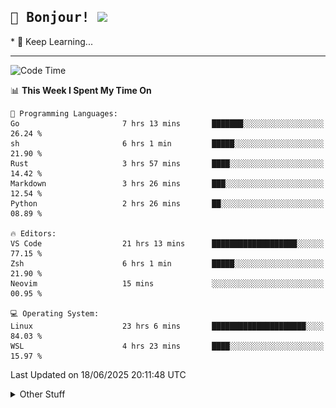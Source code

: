 
<h2>
    <samp>🎉 Bonjour!  <img src="https://media.giphy.com/media/mGcNjsfWAjY5AEZNw6/giphy.gif" width="50"></samp>
</h2>
* 🧐 Keep Learning...
<hr>

<!--START_SECTION:waka-->
![Code Time](http://img.shields.io/badge/Code%20Time-3%2C907%20hrs%2048%20mins-blue)

📊 **This Week I Spent My Time On** 

```text
💬 Programming Languages: 
Go                       7 hrs 13 mins       ███████░░░░░░░░░░░░░░░░░░   26.24 % 
sh                       6 hrs 1 min         █████░░░░░░░░░░░░░░░░░░░░   21.90 % 
Rust                     3 hrs 57 mins       ████░░░░░░░░░░░░░░░░░░░░░   14.42 % 
Markdown                 3 hrs 26 mins       ███░░░░░░░░░░░░░░░░░░░░░░   12.54 % 
Python                   2 hrs 26 mins       ██░░░░░░░░░░░░░░░░░░░░░░░   08.89 % 

🔥 Editors: 
VS Code                  21 hrs 13 mins      ███████████████████░░░░░░   77.15 % 
Zsh                      6 hrs 1 min         █████░░░░░░░░░░░░░░░░░░░░   21.90 % 
Neovim                   15 mins             ░░░░░░░░░░░░░░░░░░░░░░░░░   00.95 % 

💻 Operating System: 
Linux                    23 hrs 6 mins       █████████████████████░░░░   84.03 % 
WSL                      4 hrs 23 mins       ████░░░░░░░░░░░░░░░░░░░░░   15.97 % 
```


 Last Updated on 18/06/2025 20:11:48 UTC
<!--END_SECTION:waka-->

<details >
    <summary>Other Stuff</summary>
<p align="center">
    <img src="https://api.githubtrends.io/user/svg/XmchxUp/langs?time_range=one_year&include_private=True&theme=classic" />
    <img src="https://api.githubtrends.io/user/svg/XmchxUp/repos?time_range=one_year&include_private=True&theme=classic" />
</p>

<table align="center">
  <tr>
    <td width="50%">
     <img width="100%" src="./github-metrics.svg">
    </td>
    <td width="50%">
     <img width="100%" src="./github-metrics/achievements.compact.svg" />
     <img width="100%" src="./github-metrics/wakatime.svg" />
     <img width="100%" src="./github-metrics/stars.svg" />
     <img width="100%" src="https://github-profile-trophy.vercel.app/?username=xmchxup" />
     <img height="110rem" src="https://github-readme-stats.vercel.app/api?username=xmchxup&hide_border=true&show_icons=true&include_all_commits=true&bg_color=0,EC6C6C,FFD479,FFFC79,73FA79&theme=graywhite&locale=en" />
     <img height="110rem" src="https://github-readme-stats.vercel.app/api/top-langs/?username=xmchxup&hide=css,scss,html&langs_count=8&hide_border=true&layout=compact&bg_color=0,73FA79,73FDFF,D783FF&theme=graywhite&locale=en" />
     <img width="100%" src="https://github-readme-streak-stats.herokuapp.com/?user=XmchxUp" />
    </td>
  </tr>
</table>

<!-- GitHub Activity Graph -->
<!--
<table align="center">
  <tr>
    <td colspan="2">
      <img width="100%" src="https://github-readme-activity-graph.vercel.app/graph?username=xmchxup&area=true&hide_border=true&theme=redical" />
    </td>
  </tr>
</table>

</details>
-->

<hr>


<p align="center">
    <i>You can learn anything!</i>
    <p align="center">
        <img src="https://visitor-badge.laobi.icu/badge?page_id=xmchxup" alt="visitor badge"/>       
    </p>
</p>

<!--
<picture>
  <source media="(prefers-color-scheme: dark)" srcset="https://raw.githubusercontent.com/XmchxUp/XmchxUp/output/github-snake-dark.svg" />
  <source media="(prefers-color-scheme: light)" srcset="https://raw.githubusercontent.com/XmchxUp/XmchxUp/output/github-snake.svg" />
  <img alt="github-snake" src="https://raw.githubusercontent.com/XmchxUp/XmchxUp/output/github-snake.svg" />
</picture>
-->
